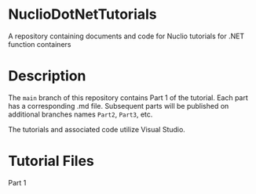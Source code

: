 # NuclioDotNetTutorials
A repository containing documents and code for Nuclio tutorials for .NET function containers

# Description

The `main` branch of this repository contains Part 1 of the tutorial.  Each part has a corresponding .md file. Subsequent parts will be published on additional branches names `Part2`, `Part3`, etc.

The tutorials and associated code utilize Visual Studio.

# Tutorial Files

Part 1<a href="Part1.md" target="_blank"></a>
